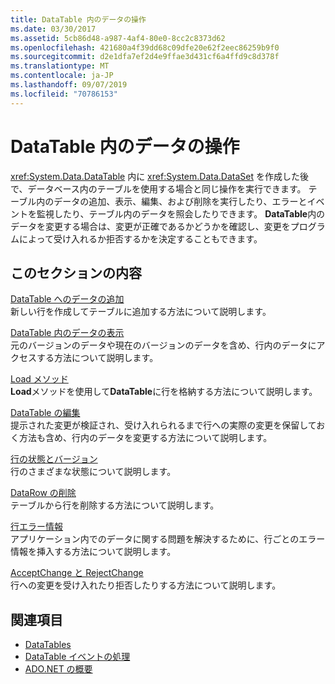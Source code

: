 ```yaml
---
title: DataTable 内のデータの操作
ms.date: 03/30/2017
ms.assetid: 5cb86d48-a987-4af4-80e0-8cc2c8373d62
ms.openlocfilehash: 421680a4f39dd68c09dfe20e62f2eec86259b9f0
ms.sourcegitcommit: d2e1dfa7ef2d4e9ffae3d431cf6a4ffd9c8d378f
ms.translationtype: MT
ms.contentlocale: ja-JP
ms.lasthandoff: 09/07/2019
ms.locfileid: "70786153"
---
```

# <a name="manipulating-data-in-a-datatable"></a>DataTable 内のデータの操作
<xref:System.Data.DataTable> 内に <xref:System.Data.DataSet> を作成した後で、データベース内のテーブルを使用する場合と同じ操作を実行できます。 テーブル内のデータの追加、表示、編集、および削除を実行したり、エラーとイベントを監視したり、テーブル内のデータを照会したりできます。 **DataTable**内のデータを変更する場合は、変更が正確であるかどうかを確認し、変更をプログラムによって受け入れるか拒否するかを決定することもできます。  
  
## <a name="in-this-section"></a>このセクションの内容  
 [DataTable へのデータの追加](adding-data-to-a-datatable.md)  
 新しい行を作成してテーブルに追加する方法について説明します。  
  
 [DataTable 内のデータの表示](viewing-data-in-a-datatable.md)  
 元のバージョンのデータや現在のバージョンのデータを含め、行内のデータにアクセスする方法について説明します。  
  
 [Load メソッド](the-load-method.md)  
 **Load**メソッドを使用して**DataTable**に行を格納する方法について説明します。  
  
 [DataTable の編集](datatable-edits.md)  
 提示された変更が検証され、受け入れられるまで行への実際の変更を保留しておく方法も含め、行内のデータを変更する方法について説明します。  
  
 [行の状態とバージョン](row-states-and-row-versions.md)  
 行のさまざまな状態について説明します。  
  
 [DataRow の削除](datarow-deletion.md)  
 テーブルから行を削除する方法について説明します。  
  
 [行エラー情報](row-error-information.md)  
 アプリケーション内でのデータに関する問題を解決するために、行ごとのエラー情報を挿入する方法について説明します。  
  
 [AcceptChange と RejectChange](acceptchanges-and-rejectchanges.md)  
 行への変更を受け入れたり拒否したりする方法について説明します。  
  
## <a name="see-also"></a>関連項目

- [DataTables](datatables.md)
- [DataTable イベントの処理](handling-datatable-events.md)
- [ADO.NET の概要](../ado-net-overview.md)
